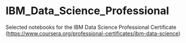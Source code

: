 # IBM_Data_Science_Professional
 Selected notebooks for the IBM Data Science Professional Certificate (https://www.coursera.org/professional-certificates/ibm-data-science)

